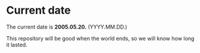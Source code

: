 # Current date

The current date is **2005.05.20.** (YYYY.MM.DD.)

This repository will be good when the world ends, so we will know how long it lasted.